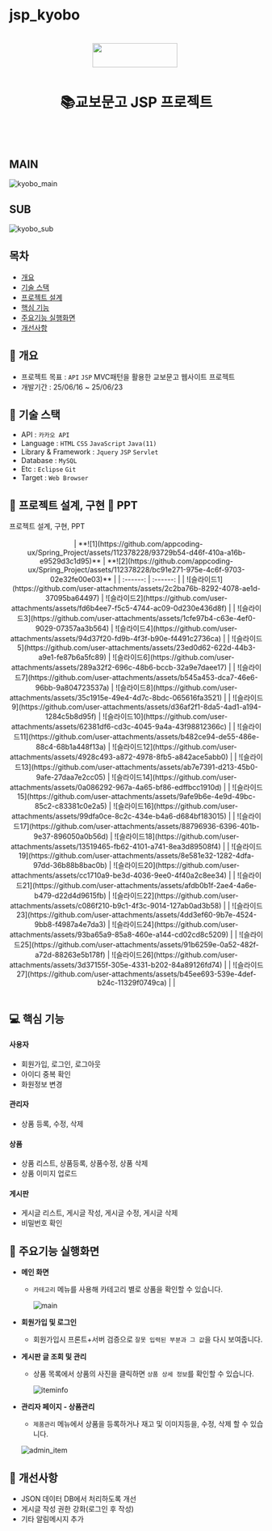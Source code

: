 # jsp_kyobo

<h1 align='center'> <img src='https://contents.kyobobook.co.kr/resources/fo/images/common/ink/img_logo_kyobo_footer.png' style='width: 168px; height: 48px;'>&nbsp;</h1>
<h1  align='center'>📚교보문고 JSP 프로젝트</h1>
<br/><br/>


## MAIN
![kyobo_main](https://github.com/user-attachments/assets/6d902d16-a7cc-4287-a9a3-7b697e64f887)

## SUB
![kyobo_sub](https://github.com/user-attachments/assets/a1708fab-8d19-4d59-85a2-023550175b98)



## 목차
- [개요](https://github.com/leedy79/jsp_kyobo#-개요)
- [기술 스택](https://github.com/leedy79/jsp_kyobo#-기술-스택)
- [프로젝트 설계](https://github.com/leedy79/jsp_kyobo#-프로젝트-설계)
- [핵심 기능](https://github.com/leedy79/jsp_kyobo#-핵심-기능)
- [주요기능 실행화면](https://github.com/leedy79/jsp_kyobo#-주요기능-실행화면)
- [개선사항](https://github.com/leedy79/jsp_kyobo#-개선사항)
  


## 🚩 개요
- 프로젝트 목표 : `API` `JSP` MVC패턴을 활용한 교보문고 웹사이트 프로젝트
- 개발기간 : 25/06/16 ~ 25/06/23



## 🔧 기술 스택
- API : `카카오 API`
- Language : `HTML` `CSS` `JavaScript` `Java(11)` 
- Library & Framework : `Jquery` `JSP` `Servlet`
- Database : `MySQL`
- Etc : `Eclipse` `Git`
- Target : `Web Browser`

## 👾 프로젝트 설계, 구현 📂 PPT
<!-- <details> -->
<summary>프로젝트 설계, 구현, PPT</summary>   
<div align="center"> 
| **![1](https://github.com/appcoding-ux/Spring_Project/assets/112378228/93729b54-d46f-410a-a16b-e9529d3c1d95)** | **![2](https://github.com/appcoding-ux/Spring_Project/assets/112378228/bc91e271-975e-4c6f-9703-02e32fe00e03)** |
| :------: |  :------: |
| ![슬라이드1](https://github.com/user-attachments/assets/2c2ba76b-8292-4078-ae1d-37095ba64497) | ![슬라이드2](https://github.com/user-attachments/assets/fd6b4ee7-f5c5-4744-ac09-0d230e436d8f) |
| ![슬라이드3](https://github.com/user-attachments/assets/1cfe97b4-c63e-4ef0-9029-07357aa3b564) | ![슬라이드4](https://github.com/user-attachments/assets/94d37f20-fd9b-4f3f-b90e-f4491c2736ca) |
| ![슬라이드5](https://github.com/user-attachments/assets/23ed0d62-622d-44b3-a9e1-fe87b6a5fc89) | ![슬라이드6](https://github.com/user-attachments/assets/289a32f2-696c-48b6-bccb-32a9e7daee17) |
| ![슬라이드7](https://github.com/user-attachments/assets/b545a453-dca7-46e6-96bb-9a804723537a) | ![슬라이드8](https://github.com/user-attachments/assets/35c1915e-49e4-4d7c-8bdc-065616fa3521) |
| ![슬라이드9](https://github.com/user-attachments/assets/d36af2f1-8da5-4ad1-a194-1284c5b8d95f) | ![슬라이드10](https://github.com/user-attachments/assets/62381df6-cd3c-4045-9a4a-43f98812366c) |
| ![슬라이드11](https://github.com/user-attachments/assets/b482ce94-de55-486e-88c4-68b1a448f13a) | ![슬라이드12](https://github.com/user-attachments/assets/4928c493-a872-4978-8fb5-a842ace5abb0) |
| ![슬라이드13](https://github.com/user-attachments/assets/ab7e7391-d213-45b0-9afe-27daa7e2cc05) | ![슬라이드14](https://github.com/user-attachments/assets/0a086292-967a-4a65-bf86-edffbcc1910d) |
| ![슬라이드15](https://github.com/user-attachments/assets/9afe9b6e-4e9d-49bc-85c2-c83381c0e2a5) | ![슬라이드16](https://github.com/user-attachments/assets/99dfa0ce-8c2c-434e-b4a6-d684bf183015) |
| ![슬라이드17](https://github.com/user-attachments/assets/88796936-6396-401b-9e37-896050a0b56d) | ![슬라이드18](https://github.com/user-attachments/assets/13519465-fb62-4101-a741-8ea3d89508f4) |
| ![슬라이드19](https://github.com/user-attachments/assets/8e581e32-1282-4dfa-97dd-36b88b8bac0b) | ![슬라이드20](https://github.com/user-attachments/assets/cc1710a9-be3d-4036-9ee0-4f40a2c8ee34) |
| ![슬라이드21](https://github.com/user-attachments/assets/afdb0b1f-2ae4-4a6e-b479-d22d4d9615fb) | ![슬라이드22](https://github.com/user-attachments/assets/c086f210-b9c1-4f3c-9014-127ab0ad3b58) |
| ![슬라이드23](https://github.com/user-attachments/assets/4dd3ef60-9b7e-4524-9bb8-f4987a4e7da3) | ![슬라이드24](https://github.com/user-attachments/assets/93ba65a9-85a8-460e-a144-cd02cd8c5209) |
| ![슬라이드25](https://github.com/user-attachments/assets/91b6259e-0a52-482f-a72d-88263e5b178f) | ![슬라이드26](https://github.com/user-attachments/assets/3d37155f-305e-4331-b202-84a89126fd74) |
| ![슬라이드27](https://github.com/user-attachments/assets/b45ee693-539e-4def-b24c-11329f0749ca) | |
</div>            
<!-- </details> -->

## 💻 핵심 기능

#### 사용자
- 회원가입, 로그인, 로그아웃
- 아이디 중복 확인
- 화원정보 변경

#### 관리자
- 상품 등록, 수정, 삭제

#### 상품
- 상품 리스트, 상품등록, 상품수정, 상품 삭제 
- 상품 이미지 업로드

#### 게시판
- 게시글 리스트, 게시글 작성, 게시글 수정, 게시글 삭제
- 비밀번호 확인

 
## 🎇 주요기능 실행화면


* **메인 화면**
  * `카테고리` 메뉴를 사용해 카테고리 별로 상품을 확인할 수 있습니다.
    
    ![main](https://github.com/appcoding-ux/Spring_Project/assets/112378228/32083e30-0b92-4b73-8e52-4aa69a2e27be)
* **회원가입 및 로그인**
  * 회원가입시 프론트+서버 검증으로 `잘못 입력된 부분과 그 값`을 다시 보여줍니다.
  
* **게시판 글 조회 및 관리**
  * 상품 목록에서 상품의 사진을 클릭하면 `상품 상세 정보`를 확인할 수 있습니다.
 
    ![iteminfo](https://github.com/appcoding-ux/Spring_Project/assets/112378228/4fa7734d-728c-4186-95b1-682dcfa87cd8)

* **관리자 페이지 - 상품관리**

  * `제품관리` 메뉴에서 상품을 등록하거나 재고 및 이미지등을, 수정, 삭제 할 수 있습니다.

  ![admin_item](https://github.com/appcoding-ux/Spring_Project/assets/112378228/f1c84a61-005c-48cc-805b-375908ce99ef)


## 🌄 개선사항
- JSON 데이터 DB에서 처리하도록 개선
- 게시글 작성 권한 강화(로그인 후 작성)
- 기타 알림메시지 추가
